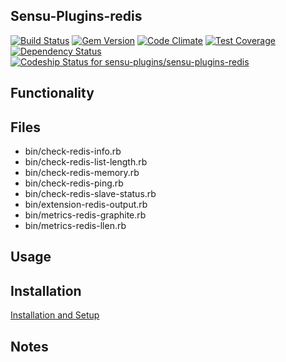 ## Sensu-Plugins-redis

[![Build Status](https://travis-ci.org/sensu-plugins/sensu-plugins-redis.svg?branch=master)](https://travis-ci.org/sensu-plugins/sensu-plugins-redis)
[![Gem Version](https://badge.fury.io/rb/sensu-plugins-redis.svg)](http://badge.fury.io/rb/sensu-plugins-redis)
[![Code Climate](https://codeclimate.com/github/sensu-plugins/sensu-plugins-redis/badges/gpa.svg)](https://codeclimate.com/github/sensu-plugins/sensu-plugins-redis)
[![Test Coverage](https://codeclimate.com/github/sensu-plugins/sensu-plugins-redis/badges/coverage.svg)](https://codeclimate.com/github/sensu-plugins/sensu-plugins-redis)
[![Dependency Status](https://gemnasium.com/sensu-plugins/sensu-plugins-redis.svg)](https://gemnasium.com/sensu-plugins/sensu-plugins-redis)
[![Codeship Status for sensu-plugins/sensu-plugins-redis](https://codeship.com/projects/e211de50-e89a-0132-adeb-62885e5c211b/status?branch=master)](https://codeship.com/projects/82841)

## Functionality

## Files
 * bin/check-redis-info.rb
 * bin/check-redis-list-length.rb
 * bin/check-redis-memory.rb
 * bin/check-redis-ping.rb
 * bin/check-redis-slave-status.rb
 * bin/extension-redis-output.rb
 * bin/metrics-redis-graphite.rb
 * bin/metrics-redis-llen.rb

## Usage

## Installation

[Installation and Setup](https://github.com/sensu-plugins/documentation/blob/master/user_docs/installation_instructions.md)

## Notes
